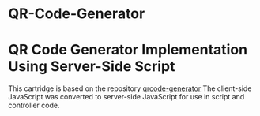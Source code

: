 # QR-Code-Generator

# QR Code Generator Implementation Using Server-Side Script
This cartridge is based on the repository [qrcode-generator](https://github.com/kazuhikoarase/qrcode-generator/tree/master)
The client-side JavaScript was converted to server-side JavaScript for use in script and controller code.
